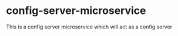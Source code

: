 # config-server-microservice
This is a config server microservice which will act as a config server
